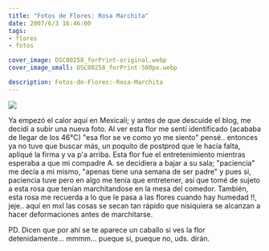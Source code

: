 ```yaml
---
title: "Fotos de Flores: Rosa Marchita"
date: 2007/6/3 16:46:00
tags: 
- flores
- fotos

cover_image: DSC00258_forPrint-original.webp
cover_image_small: DSC00258_forPrint-500px.webp

description: Fotos-de-Flores:-Rosa-Marchita
---
```



[![](DSC00258_forPrint-800px.webp)](DSC00258_forPrint-original.webp)

Ya empezó el calor aquí en Mexicali; y antes de que descuide el blog, me decidí a subir una nueva foto. Al ver esta flor me sentí identificado (acababa de llegar de los 46°C) "esa flor se ve como yo me siento" pensé.. entonces ya no tuve que buscar más, un poquito de postprod que le hacía falta, apliqué la firma y va p'a arriba. Esta flor fue el entretenimiento mientras esperaba a que mi compadre A. se decidiera a bajar a su sala; "paciencia" me decía a mi mismo, "apenas tiene una semana de ser padre" y pues si, paciencia tuve pero en algo me tenía que entretener, así que tomé de sujeto a esta rosa que tenían marchitandose en la mesa del comedor. También, esta rosa me recuerda a lo que le pasa a las flores cuando hay humedad !!, jeje.. aquí en mxl las cosas se secan tan rápido que nisiquiera se alcanzan a hacer deformaciones antes de marchitarse.  
  
PD. Dicen que por ahí se te aparece un caballo si ves la flor detenidamente... mmmm... pueque si, pueque no, uds. dirán.
